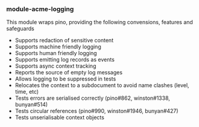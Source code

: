 ### module-acme-logging

This module wraps pino, providing the following convensions, features and safeguards

- Supports redaction of sensitive content
- Supports machine friendly logging
- Supports human friendly logging
- Supports emitting log records as events
- Supports async context tracking
- Reports the source of empty log messages
- Allows logging to be suppressed in tests
- Relocates the context to a subdocument to avoid name clashes (level, time, etc)
- Tests errors are serialised correctly (pino#862, winston#1338, bunyan#514)
- Tests circular references (pino#990, winston#1946, bunyan#427)
- Tests unserialisable context objects
